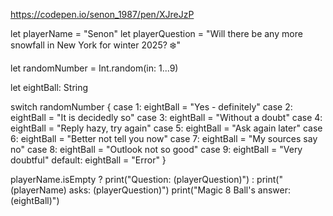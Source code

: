 https://codepen.io/senon_1987/pen/XJreJzP


let playerName = "Senon"
let playerQuestion = "Will there be any more snowfall in New York for winter 2025? ❄️" 

let randomNumber = Int.random(in: 1...9)


let eightBall: String

switch randomNumber {
  case 1:
  eightBall = "Yes - definitely"
  case 2:
  eightBall = "It is decidedly so"
  case 3:
  eightBall = "Without a doubt"
  case 4:
  eightBall = "Reply hazy, try again"
  case 5:
  eightBall = "Ask again later"
  case 6:
  eightBall = "Better not tell you now"
  case 7:
  eightBall = "My sources say no"
  case 8:
  eightBall = "Outlook not so good"
  case 9:
  eightBall = "Very doubtful"
  default:
  eightBall = "Error"
}

playerName.isEmpty ? print("Question: \(playerQuestion)") : print("\(playerName) asks: \(playerQuestion)")
print("Magic 8 Ball's answer: \(eightBall)")  
